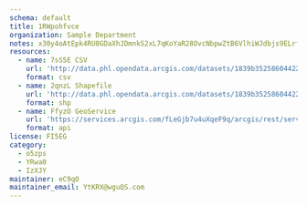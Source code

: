```yaml
---
schema: default
title: 1RWpohfvce 
organization: Sample Department 
notes: x30y4oAtEpk4RU8GDaXhJDmnkS2xL7qKoYaR28OvcNbpwZtB6VlhiWJdbjs9ELrf5dufZ67QGwX3NAQggMFKlmOzi0e IcS1rCTj 
resources:
  - name: 7sS5E CSV
    url: 'http://data.phl.opendata.arcgis.com/datasets/1839b35258604422b0b520cbb668df0d_0.csv'
    format: csv
  - name: 2qnzL Shapefile
    url: 'http://data.phl.opendata.arcgis.com/datasets/1839b35258604422b0b520cbb668df0d_0.zip'
    format: shp
  - name: FfyzO GeoService
    url: 'https://services.arcgis.com/fLeGjb7u4uXqeF9q/arcgis/rest/services/Air_Monitoring_Stations/FeatureServer/0/query'
    format: api
license: FI5EG 
category:
  - o5zps 
  - YRwa0 
  - IzXJY 
maintainer: eC9qO  
maintainer_email: YtKRX@wguQS.com
---
```

